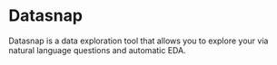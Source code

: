 # Datasnap
Datasnap is a data exploration tool that allows you to explore your via natural language questions and automatic EDA.
